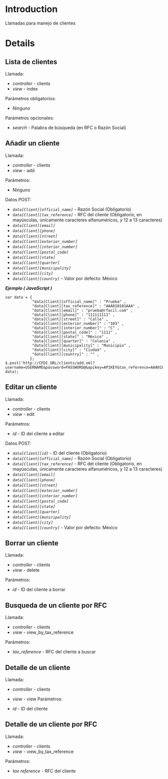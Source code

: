 # Introduction #

Llamadas para manejo de clientes


# Details #

## Lista de clientes ##

Llamada:

  * _controller_ - clients
  * _view_ - index

Parámetros obligatorios:

  * Ninguno

Parámetros opcionales:

  * _search_ - Palabra de búsqueda (en RFC o Razón Social)

## Añadir un cliente ##

Llamada:

  * _controller_ - clients
  * _view_ - add

Parámetros:

  * Ninguno

Datos POST:

  * _`data[Client][official_name]`_ - Razón Social (Obligatorio)
  * _`data[Client][tax_reference]`_ - RFC del cliente (Obligatorio, en mayúsculas, únicamente caracteres alfanuméricos, y 12 a 13 caracteres)
  * _`data[Client][email]`_
  * _`data[Client][phone]`_
  * _`data[Client][street]`_
  * _`data[Client][exterior_number]`_
  * _`data[Client][interior_number]`_
  * _`data[Client][postal_code]`_
  * _`data[Client][state]`_
  * _`data[Client][quarter]`_
  * _`data[Client][municipality]`_
  * _`data[Client][city]`_
  * _`data[Client][country]`_ - Valor por defecto: México

_**Ejemplo ( JavaScript )**_
```
var data = {
            "data[Client][official_name]" : "Prueba" ,
            "data[Client][tax_reference]" : "AAA010101AAA" ,
            "data[Client][email]" : "prueba@rfacil.com" ,
            "data[Client][phone]" : "111111111" ,
            "data[Client][street]" : "Calle" ,
            "data[Client][exterior_number]" : "103" ,
            "data[Client][interior_number]" : "C" ,
            "data[Client][postal_code]" : "1111" ,
            "data[Client][state]" : "México" ,
            "data[Client][quarter]" : "Colonia" ,
            "data[Client][municipality]" : "Municipio" ,
            "data[Client][city]" : "Ciudad" ,
            "data[Client][country]" : "" ,
           };
$.post('http://CFDI_URL/clients/add.xml?username=USERNAME&password=PASSWORD@&apikey=APIKEY&tax_reference=AAA010101AAA', data);
```

## Editar un cliente ##

Llamada:

  * _controller_ - clients
  * _view_ - edit

Parámetros:

  * _id_ - ID del cliente a editar

Datos POST:

  * _`data[Client][id]`_ - ID del cliente (Obligatorio)
  * _`data[Client][official_name]`_ - Razón Social (Obligatorio)
  * _`data[Client][tax_reference]`_ - RFC del cliente (Obligatorio, en mayúsculas, únicamente caracteres alfanuméricos, y 12 a 13 caracteres)
  * _`data[Client][email]`_
  * _`data[Client][phone]`_
  * _`data[Client][street]`_
  * _`data[Client][exterior_number]`_
  * _`data[Client][interior_number]`_
  * _`data[Client][postal_code]`_
  * _`data[Client][state]`_
  * _`data[Client][quarter]`_
  * _`data[Client][municipality]`_
  * _`data[Client][city]`_
  * _`data[Client][country]`_ - Valor por defecto: México

## Borrar un cliente ##

Llamada:

  * _controller_ - clients
  * _view_ - delete

Parámetros:

  * _id_ - ID del cliente a borrar

## Busqueda de un cliente por RFC ##

Llamada:

  * _controller_ - clients
  * _view_ - view\_by\_tax\_reference

Parámetros:

  * _tax\_reference_ - RFC del cliente a buscar

## Detalle de un cliente ##

Llamada:

  * _controller_ - clients
  * _view_ - view
Parámetros:

  * _id_ - ID del cliente

## Detalle de un cliente por RFC ##

Llamada:

  * _controller_ - clients
  * _view_ - view\_by\_tax\_reference

Parámetros:

  * _tax reference_ - RFC del cliente